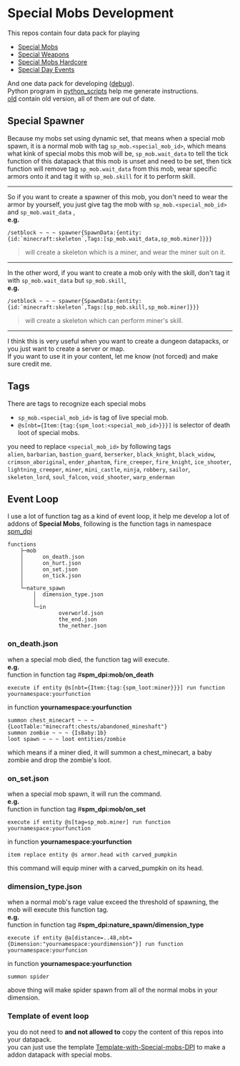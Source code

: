 # Special Mobs Development
This repos contain four data pack for playing
* [Special Mobs](/special-mobs)
* [Special Weapons](/special-weapons/)
* [Special Mobs Hardcore](/spm-hardcore/)
* [Special Day Events](/special-events/)  

And one data pack for developing ([debug](/debug/)).  
Python program in [python_scripts](/python_scripts/) help me generate instructions.  
[old](/old/) contain old version, all of them are out of date.  
## Special Spawner
Because my mobs set using dynamic set, that means when a special mob spawn, it is a normal mob with tag `sp_mob.<special_mob_id>`, which means what kink of special mobs this mob will be, `sp_mob.wait_data` to tell the tick function of this datapack that this mob is unset and need to be set, then tick function will remove tag `sp_mob.wait_data` from this mob, wear specific armors onto it and tag it with `sp_mob.skill` for it to perform skill.  
***
So if you want to create a spawner of this mob, you don't need to wear the armor by yourself, you just give tag the mob with `sp_mob.<special_mob_id>` and `sp_mob.wait_data` ,  
**e.g.**
```
/setblock ~ ~ ~ spawner{SpawnData:{entity:{id:`minecraft:skeleton`,Tags:[sp_mob.wait_data,sp_mob.miner]}}}
```
> will create a skeleton which is a miner, and wear the miner suit on it.
***
In the other word, if you want to create a mob only with the skill, don't tag it with `sp_mob.wait_data` but `sp_mob.skill`,  
**e.g.**
```mcfunction
/setblock ~ ~ ~ spawner{SpawnData:{entity:{id:`minecraft:skeleton`,Tags:[sp_mob.skill,sp_mob.miner]}}}
```
> will create a skeleton which can perform miner's skill.  
***
I think this is very useful when you want to create a dungeon datapacks, or you just want to create a server or map.  
If you want to use it in your content, let me know (not forced) and make sure credit me.
## Tags
There are tags to recognize each special mobs
* `sp_mob.<special_mob_id>` is tag of live special mob.
* `@s[nbt={Item:{tag:{spm_loot:<special_mob_id>}}}]` is selector of death loot of special mobs.

you need to replace `<special_mob_id>` by following tags  
`alien`, `barbarian`, `bastion_guard`, `berserker`, `black_knight`, `black_widow`, `crimson_aboriginal`, `ender_phantom`, `fire_creeper`, `fire_knight`, `ice_shooter`, `lightning_creeper`, `miner`, `mini_castle`, `ninja`, `robbery`, `sailor`, `skeleton_lord`, `soul_falcon`, `void_shooter`, `warp_enderman`
## Event Loop
I use a lot of function tag as a kind of event loop, it help me develop a lot of addons of **Special Mobs**, following is the function tags in namespace [spm_dpi](/special-mobs/data/spm_dpi/tags/functions/)
```
functions
    ├─mob
    │      on_death.json
    │      on_hurt.json
    │      on_set.json
    │      on_tick.json
    │
    └─nature_spawn
        │  dimension_type.json
        │
        └─in
                overworld.json
                the_end.json
                the_nether.json
```
### on_death.json
when a special mob died, the function tag will execute.  
**e.g.**  
function in function tag #**spm_dpi:mob/on_death**
```mcfunction
execute if entity @s[nbt={Item:{tag:{spm_loot:miner}}}] run function yournamespace:yourfunction
```
in function **yournamespace:yourfunction**
```mcfunction
summon chest_minecart ~ ~ ~ {LootTable:"minecraft:chests/abandoned_mineshaft"}
summon zombie ~ ~ ~ {IsBaby:1b}
loot spawn ~ ~ ~ loot entities/zombie
```
which means if a miner died, it will summon a chest_minecart, a baby zombie and drop the zombie's loot.
### on_set.json
when a special mob spawn, it will run the command.  
**e.g.**  
function in function tag #**spm_dpi:mob/on_set**
```mcfunction
execute if entity @s[tag=sp_mob.miner] run function yournamespace:yourfunction
```
in function **yournamespace:yourfunction**
```mcfunction
item replace entity @s armor.head with carved_pumpkin
```
this command will equip miner with a carved_pumpkin on its head.
### dimension_type.json
when a normal mob's rage value exceed the threshold of spawning, the mob will execute this function tag.  
**e.g.**  
function in function tag #**spm_dpi:nature_spawn/dimension_type**
```mcfunction
execute if entity @a[distance=..48,nbt={Dimension:"yournamespace:yourdimension"}] run function yournamespace:yourfuncion
```
in function **yournamespace:yourfunction**
```mcfunction
summon spider
```
above thing will make spider spawn from all of the normal mobs in your dimension.
### Template of event loop
you do not need to **and not allowed to** copy the content of this repos into your datapack.  
you can just use the template [Template-with-Special-mobs-DPI](https://github.com/paul90317/Template-with-Special-mobs-DPI) to make a addon datapack with special mobs.


